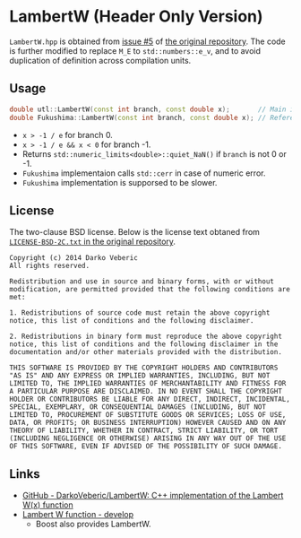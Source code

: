 # LambertW (Header Only Version)
`LambertW.hpp` is obtained from [issue #5](https://github.com/DarkoVeberic/LambertW/issues/5) of [the original repository](https://github.com/DarkoVeberic/LambertW). The code is further modified to replace `M_E` to `std::numbers::e_v`, and to avoid duplication of definition across compilation units.

## Usage
```c++
double utl::LambertW(const int branch, const double x);       // Main implementaion.
double Fukushima::LambertW(const int branch, const double x); // Reference implementation.
```

- `x > -1 / e` for branch 0.
- `x > -1 / e && x < 0` for branch -1.
- Returns `std::numeric_limits<double>::quiet_NaN()` if `branch` is not 0 or -1.
- `Fukushima` implementaion calls `std::cerr` in case of numeric error.
- `Fukushima` implementation is supporsed to be slower.

## License
The two-clause BSD license. Below is the license text obtaned from [`LICENSE-BSD-2C.txt` in the original repository](https://raw.githubusercontent.com/DarkoVeberic/LambertW/master/LICENSE-BSD-2C.txt).

```
Copyright (c) 2014 Darko Veberic
All rights reserved.

Redistribution and use in source and binary forms, with or without modification, are permitted provided that the following conditions are met:

1. Redistributions of source code must retain the above copyright notice, this list of conditions and the following disclaimer.

2. Redistributions in binary form must reproduce the above copyright notice, this list of conditions and the following disclaimer in the documentation and/or other materials provided with the distribution.

THIS SOFTWARE IS PROVIDED BY THE COPYRIGHT HOLDERS AND CONTRIBUTORS "AS IS" AND ANY EXPRESS OR IMPLIED WARRANTIES, INCLUDING, BUT NOT LIMITED TO, THE IMPLIED WARRANTIES OF MERCHANTABILITY AND FITNESS FOR A PARTICULAR PURPOSE ARE DISCLAIMED. IN NO EVENT SHALL THE COPYRIGHT HOLDER OR CONTRIBUTORS BE LIABLE FOR ANY DIRECT, INDIRECT, INCIDENTAL, SPECIAL, EXEMPLARY, OR CONSEQUENTIAL DAMAGES (INCLUDING, BUT NOT LIMITED TO, PROCUREMENT OF SUBSTITUTE GOODS OR SERVICES; LOSS OF USE, DATA, OR PROFITS; OR BUSINESS INTERRUPTION) HOWEVER CAUSED AND ON ANY THEORY OF LIABILITY, WHETHER IN CONTRACT, STRICT LIABILITY, OR TORT (INCLUDING NEGLIGENCE OR OTHERWISE) ARISING IN ANY WAY OUT OF THE USE OF THIS SOFTWARE, EVEN IF ADVISED OF THE POSSIBILITY OF SUCH DAMAGE.
```

## Links
- [GitHub - DarkoVeberic/LambertW: C++ implementation of the Lambert W(x) function](https://github.com/DarkoVeberic/LambertW)
- [Lambert W function - develop](https://www.boost.org/doc/libs/develop/libs/math/doc/html/math_toolkit/lambert_w.html)
  - Boost also provides LambertW.
